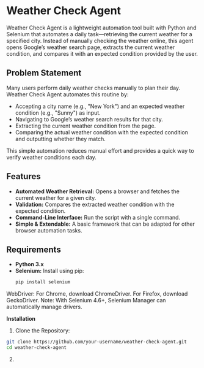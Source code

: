 # Weather Check Agent

Weather Check Agent is a lightweight automation tool built with Python and Selenium that automates a daily task—retrieving the current weather for a specified city. Instead of manually checking the weather online, this agent opens Google’s weather search page, extracts the current weather condition, and compares it with an expected condition provided by the user.

## Problem Statement

Many users perform daily weather checks manually to plan their day. Weather Check Agent automates this routine by:
- Accepting a city name (e.g., "New York") and an expected weather condition (e.g., "Sunny") as input.
- Navigating to Google’s weather search results for that city.
- Extracting the current weather condition from the page.
- Comparing the actual weather condition with the expected condition and outputting whether they match.

This simple automation reduces manual effort and provides a quick way to verify weather conditions each day.

## Features

- **Automated Weather Retrieval:** Opens a browser and fetches the current weather for a given city.
- **Validation:** Compares the extracted weather condition with the expected condition.
- **Command-Line Interface:** Run the script with a single command.
- **Simple & Extendable:** A basic framework that can be adapted for other browser automation tasks.

## Requirements

- **Python 3.x**
- **Selenium:** Install using pip:
  ```bash
  pip install selenium

WebDriver:
For Chrome, download ChromeDriver.
For Firefox, download GeckoDriver.
Note: With Selenium 4.6+, Selenium Manager can automatically manage drivers.

**Installation**
1. Clone the Repository:
```bash
git clone https://github.com/your-username/weather-check-agent.git
cd weather-check-agent
```
2. 
